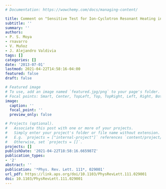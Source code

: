 ```yaml
---
# Documentation: https://wowchemy.com/docs/managing-content/

title: Comment on "Sensitive Test for Ion-Cyclotron Resonant Heating in the Solar Wind"
subtitle: ''
summary: ''
authors:
- P. S. Moya
- rnavarro
- V. Muñoz
- J. Alejandro Valdivia
tags: []
categories: []
date: '2013-07-01'
lastmod: 2021-04-22T14:58:16-04:00
featured: false
draft: false

# Featured image
# To use, add an image named `featured.jpg/png` to your page's folder.
# Focal points: Smart, Center, TopLeft, Top, TopRight, Left, Right, BottomLeft, Bottom, BottomRight.
image:
  caption: ''
  focal_point: ''
  preview_only: false

# Projects (optional).
#   Associate this post with one or more of your projects.
#   Simply enter your project's folder or file name without extension.
#   E.g. `projects = ["internal-project"]` references `content/project/deep-learning/index.md`.
#   Otherwise, set `projects = []`.
projects: []
publishDate: '2021-04-22T18:58:16.665987Z'
publication_types:
- '2'
abstract: ''
publication: '*Phys. Rev. Lett. 111*, 029001'
url_pdf: https://link.aps.org/doi/10.1103/PhysRevLett.111.029001
doi: 10.1103/PhysRevLett.111.029001
---
```

